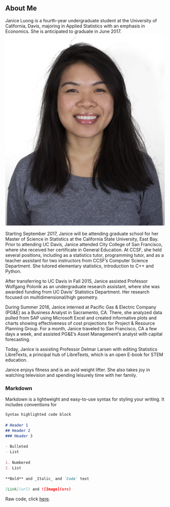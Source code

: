 [picture_me]: /assets/img/janice-photo.jpg "Profile Picture"

## About Me

Janice Luong is a fourth-year undergraduate student at the University of California, Davis, majoring in Applied Statistics with an emphasis in Economics. She is anticipated to graduate in June 2017.  ![picture_me]

Starting September 2017, Janice will be attending graduate school for her Master of Science in Statistics at the California State University, East Bay. Prior to attending UC Davis, Janice attended City College of San Francisco, where she received her certificate in General Education. At CCSF, she held several positions, including as a statistics tutor, programming tutor, and as a teacher assistant for two instructors from CCSF’s Computer Science Department. She tutored elementary statistics, introduction to C++ and Python.

After transferring to UC Davis in Fall 2015, Janice assisted Professor Wolfgang Polonik as an undergraduate research assistant, where she was awarded funding from UC Davis’ Statistics Department. Her research focused on multidimensional/high geometry. 

During Summer 2016, Janice interned at Pacific Gas & Electric Company (PG&E) as a Business Analyst in Sacramento, CA. There, she analyzed data pulled from SAP using Microsoft Excel and created informative plots and charts showing effectiveness of cost projections for Project & Resource Planning Group. For a month, Janice traveled to San Francisco, CA a few days a week, and assisted PG&E’s Asset Management’s analyst with capital forecasting.

Today, Janice is assisting Professor Delmar Larsen with editing Statistics LibreTexts, a principal hub of LibreTexts, which is an open E-book for STEM education.

Janice enjoys fitness and is an avid weight lifter. She also takes joy in watching television and spending leisurely time with her family. 

### Markdown

Markdown is a lightweight and easy-to-use syntax for styling your writing. It includes conventions for

```markdown
Syntax highlighted code block

# Header 1
## Header 2
### Header 3

- Bulleted
- List

1. Numbered
2. List

**Bold** and _Italic_ and `Code` text

[Link](url) and ![Image](src)
```

Raw code, click [here](https://janluong.github.io/NEW.html).

